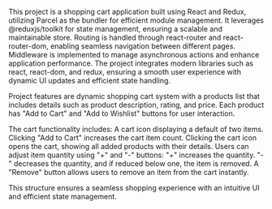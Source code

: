 This project is a shopping cart application built using React and Redux, utilizing Parcel as the bundler for efficient module management.
It leverages @reduxjs/toolkit for state management, ensuring a scalable and maintainable store. 
Routing is handled through react-router and react-router-dom, enabling seamless navigation between different pages. 
Middleware is implemented to manage asynchronous actions and enhance application performance. 
The project integrates modern libraries such as react, react-dom, and redux, ensuring a smooth user experience with dynamic UI updates and efficient state handling.

Project features are dynamic shopping cart system with a products list that includes details such as product description, rating, and price. 
Each product has "Add to Cart" and "Add to Wishlist" buttons for user interaction.

The cart functionality includes:
A cart icon displaying a default of two items.
Clicking "Add to Cart" increases the cart item count.
Clicking the cart icon opens the cart, showing all added products with their details.
Users can adjust item quantity using "+" and "-" buttons:
"+" increases the quantity.
"-" decreases the quantity, and if reduced below one, the item is removed.
A "Remove" button allows users to remove an item from the cart instantly.

This structure ensures a seamless shopping experience with an intuitive UI and efficient state management.
